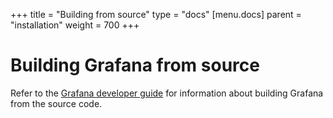 +++
title = "Building from source"
type = "docs"
[menu.docs]
parent = "installation"
weight = 700
+++

# Building Grafana from source

Refer to the [Grafana developer guide](contribute\developer-guide.md) for information about building Grafana from the source code.